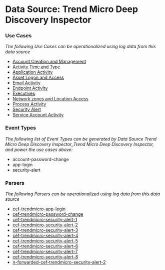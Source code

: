 Data Source: Trend Micro Deep Discovery Inspector
=================================================

### Use Cases

_The following Use Cases can be operationalized using log data from this data source_

* [Account Creation and Management](usecase_account_creation_and_management.md)
* [Activity Time  and Type](usecase_activity_time__and_type.md)
* [Application Activity](usecase_application_activity.md)
* [Asset Logon and Access](usecase_asset_logon_and_access.md)
* [Email Activity](usecase_email_activity.md)
* [Endpoint Activity](usecase_endpoint_activity.md)
* [Executives](usecase_executives.md)
* [Network zones and Location Access](usecase_network_zones_and_location_access.md)
* [Process Activity](usecase_process_activity.md)
* [Security Alert](usecase_security_alert.md)
* [Service Account Activity](usecase_service_account_activity.md)


### Event Types

_The following list of Event Types can be generated by Data Source Trend Micro Deep Discovery Inspector_Trend Micro Deep Discovery Inspector, and power the use cases above:_

- account-password-change
- app-login
- security-alert


### Parsers

_The following Parsers can be operationalized using log data from this data source_

* [cef-trendmicro-app-login](parserContent_cef-trendmicro-app-login.md)
* [cef-trendmicro-password-change](parserContent_cef-trendmicro-password-change.md)
* [cef-trendmicro-security-alert-1](parserContent_cef-trendmicro-security-alert-1.md)
* [cef-trendmicro-security-alert-2](parserContent_cef-trendmicro-security-alert-2.md)
* [cef-trendmicro-security-alert-3](parserContent_cef-trendmicro-security-alert-3.md)
* [cef-trendmicro-security-alert-4](parserContent_cef-trendmicro-security-alert-4.md)
* [cef-trendmicro-security-alert-5](parserContent_cef-trendmicro-security-alert-5.md)
* [cef-trendmicro-security-alert-6](parserContent_cef-trendmicro-security-alert-6.md)
* [cef-trendmicro-security-alert-7](parserContent_cef-trendmicro-security-alert-7.md)
* [cef-trendmicro-security-alert-8](parserContent_cef-trendmicro-security-alert-8.md)
* [n-forwarded-cef-trendmicro-security-alert-2](parserContent_n-forwarded-cef-trendmicro-security-alert-2.md)
